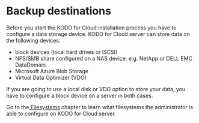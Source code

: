 # Backup destinations

Before you start the KODO for Cloud installation process you have to configure a data storage device. KODO for Cloud server can store data on the following devices:

* block devices \(local hard drives or iSCSI\)
* NFS/SMB share configured on a NAS device: e.g. NetApp or DELL EMC DataDomain.
* Microsoft Azure Blob Storage
* Virtual Data Optimizer \(VDO\)

If you are going to use a local disk or VDO option to store your data, you have to configure a block device on a server in both cases.

Go to the[ Filesystems](filesystem/) chapter to learn what filesystems the administrator is able to configure on KODO for Cloud server.



